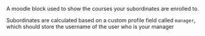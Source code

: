 A moodle block used to show the courses your subordinates are enrolled to. 

Subordinates are calculated based on a custom profile field called `manager`, which should store the username of the user who is your manager